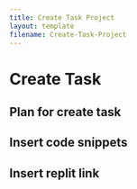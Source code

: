 ```yaml
---
title: Create Task Project
layout: template
filename: Create-Task-Project
--- 
```


# Create Task

## Plan for create task

## Insert code snippets

## Insert replit link

